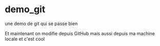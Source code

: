 # demo_git
une demo de git qui se passe bien

Et maintenant on modifie depuis GitHub mais aussi depuis ma machine locale et c'est cool
